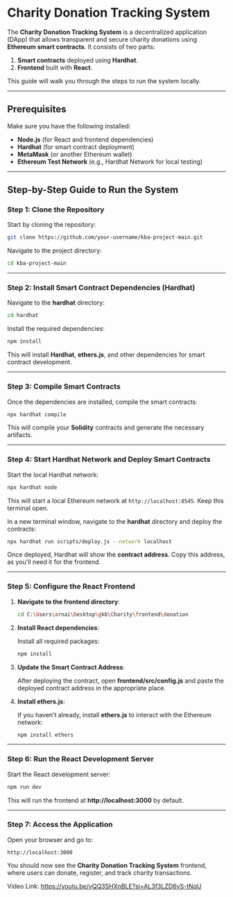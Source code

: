 # Charity Donation Tracking System

The **Charity Donation Tracking System** is a decentralized application (DApp) that allows transparent and secure charity donations using **Ethereum smart contracts**. It consists of two parts:
1. **Smart contracts** deployed using **Hardhat**.
2. **Frontend** built with **React**.

This guide will walk you through the steps to run the system locally.

---

## Prerequisites

Make sure you have the following installed:
- **Node.js** (for React and frontend dependencies)
- **Hardhat** (for smart contract deployment)
- **MetaMask** (or another Ethereum wallet)
- **Ethereum Test Network** (e.g., Hardhat Network for local testing)

---

## Step-by-Step Guide to Run the System

### Step 1: Clone the Repository

Start by cloning the repository:

```bash
git clone https://github.com/your-username/kba-project-main.git
```

Navigate to the project directory:

```bash
cd kba-project-main
```

---

### Step 2: Install Smart Contract Dependencies (Hardhat)

Navigate to the **hardhat** directory:

```bash
cd hardhat
```

Install the required dependencies:

```bash
npm install
```

This will install **Hardhat**, **ethers.js**, and other dependencies for smart contract development.

---

### Step 3: Compile Smart Contracts

Once the dependencies are installed, compile the smart contracts:

```bash
npx hardhat compile
```

This will compile your **Solidity** contracts and generate the necessary artifacts.

---

### Step 4: Start Hardhat Network and Deploy Smart Contracts

Start the local Hardhat network:

```bash
npx hardhat node
```

This will start a local Ethereum network at `http://localhost:8545`. Keep this terminal open.

In a new terminal window, navigate to the **hardhat** directory and deploy the contracts:

```bash
npx hardhat run scripts/deploy.js --network localhost
```

Once deployed, Hardhat will show the **contract address**. Copy this address, as you'll need it for the frontend.

---

### Step 5: Configure the React Frontend

1. **Navigate to the frontend directory**:

   ```bash
   cd C:\Users\arnai\Desktop\gkb\Charity\frontend\donation
   ```

2. **Install React dependencies**:

   Install all required packages:

   ```bash
   npm install
   ```

3. **Update the Smart Contract Address**:

   After deploying the contract, open **frontend/src/config.js** and paste the deployed contract address in the appropriate place.

4. **Install ethers.js**:

   If you haven't already, install **ethers.js** to interact with the Ethereum network:

   ```bash
   npm install ethers
   ```

---

### Step 6: Run the React Development Server

Start the React development server:

```bash
npm run dev
```

This will run the frontend at **http://localhost:3000** by default.

---

### Step 7: Access the Application

Open your browser and go to:

```plaintext
http://localhost:3000
```

You should now see the **Charity Donation Tracking System** frontend, where users can donate, register, and track charity transactions.

Video Link: https://youtu.be/yQQ3SHXnBLE?si=AL3f3LZD6vS-tNqU

